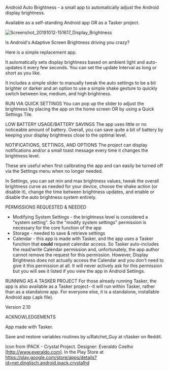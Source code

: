
Android Auto Brightness - a small app to automatically adjust the Android display brightness. 

Available as a self-standing Android app OR as a Tasker project.

![Screenshot_20191012-151617_Display_Brightness](https://user-images.githubusercontent.com/2321668/66707495-ffe07e80-ed06-11e9-8458-62b250d9351b.png)

Is Android's Adaptive Screen Brightness driving you crazy?

Here is a simple replacement app.

It automatically sets display brightness based on ambient light and auto-updates it every few seconds. You can set the update Interval as long or short as you like.

It includes a simple slider to manually tweak the auto settings to be a bit brighter or darker and an option to use a simple shake gesture to quickly switch between low, medium, and high brightness. 

RUN VIA QUICK SETTINGS
You can pop up the slider to adjust the brightness by placing the app on the home screen OR by using a Quick Settings Tile.

LOW BATTERY USAGE/BATTERY SAVINGS
The app uses little or no noticeable amount of battery. Overall, you can save quite a bit of battery by keeping your display brightness close to the optimal level.

NOTIFICATIONS, SETTINGS, AND OPTIONS
The project can display notifications and/or a small toast message every time it changes the brightness level.

These are useful when first calibrating the app and can easily be turned off via the Settings menu when no longer needed.

In Settings, you can set min and max brightness values, tweak the overall brightness curve as needed for your device, choose the shake action (or disable it), change the time between brightness updates, and enable or disable the auto brightness system entirely. 

PERMISSIONS REQUESTED & NEEDED
* Modifying System Settings - the brightness level is considered a "system setting". So the "modify system settings" permission is necessary for the core function of the app
* Storage - needed to save & retrieve settings
* Calendar - this app is made with Tasker, and the app uses a Tasker function that **could** request calendar access.  So Tasker auto-includes the read/write Calendar permission and, unfortunately, the app author cannot remove the request for this permission. However, Display Brightness does not actually access the Calendar and you don't need to give it this permission at all.  It will never actively ask for this permission but you will see it listed if you view the app in Android Settings.

RUNNING AS A TASKER PROJECT
For those already running Tasker, the app is also available as a Tasker project--it will run within Tasker, rather than as a standalone app.  For everyone else, it is a standalone, installable Android app (.apk file).
 
Version 2.10

ACKNOWLEDGEMENTS

App made with Tasker.

Save and restore variables routines by u/Ratchet_Guy at r/tasker on Reddit.

Icon from IPACK - Crystal Project. Designer: Everaldo Coelho [http://www.everaldo.com]. In the Play Store at https://play.google.com/store/apps/details?id=net.dinglisch.android.ipack.crystalhd
